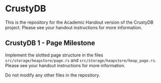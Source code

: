 # CrustyDB

This is the repository for the Academic Handout version of the CrustyDB project.
Please see your handout instructions for more information.


## CrustyDB 1 - Page Milestone

Implement the slotted page structure in the files `src/storage/heapstore/page.rs` 
and `src/storage/heapstore/heap_page.rs`. 
Please see your handout instructions for more information.

Do not modify any other files in the repository.